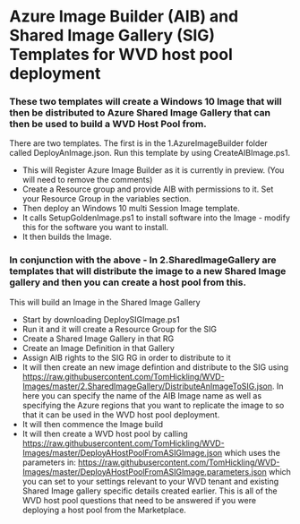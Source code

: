 # Azure Image Builder (AIB) and Shared Image Gallery (SIG) Templates for WVD host pool deployment

### These two templates will create a Windows 10 Image that will then be distributed to Azure Shared Image Gallery that can then be used to build a WVD Host Pool from.

There are two templates. The first is in the 1.AzureImageBuilder folder called DeployAnImage.json. Run this template by using CreateAIBImage.ps1.
- This will Register Azure Image Builder as it is currently in preview. (You will need to remove the comments)
- Create a Resource group and provide AIB with permissions to it. Set your Resource Group in the variables section.
- Then deploy an Windows 10 multi Session Image template.
- It calls SetupGoldenImage.ps1 to install software into the Image - modify this for the software you want to install.
- It then builds the Image.

### In conjunction with the above - In 2.SharedImageGallery are templates that will distribute the image to a new Shared Image gallery and then you can create a host pool from this.

This will build an Image in the Shared Image Gallery
- Start by downloading DeploySIGImage.ps1
- Run it and it will create a Resource Group for the SIG
- Create a Shared Image Gallery in that RG
- Create an Image Definition in that Gallery
- Assign AIB rights to the SIG RG in order to distribute to it
- It will then create an new image defintion and distribute to the SIG using https://raw.githubusercontent.com/TomHickling/WVD-Images/master/2.SharedImageGallery/DistributeAnImageToSIG.json. In here you can specify the name of the AIB Image name as well as specifying the Azure regions that you want to replicate the image to so that it can be used in the WVD host pool deployment.
- It will then commence the Image build
- It will then create a WVD host pool by calling
  https://raw.githubusercontent.com/TomHickling/WVD-Images/master/DeployAHostPoolFromASIGImage.json 
  which uses the parameters in:
  https://raw.githubusercontent.com/TomHickling/WVD-Images/master/DeployAHostPoolFromASIGImage.parameters.json 
  which you can set to your settings relevant to your WVD tenant and existing Shared Image gallery specific details created earlier. This is all of the WVD host pool questions that need to be answered if you were deploying a host pool from the Marketplace.
